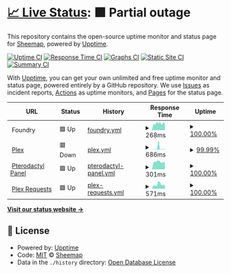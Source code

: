 # [📈 Live Status](https://Sheemap.github.io/snazcat-upptime): <!--live status--> **🟧 Partial outage**

This repository contains the open-source uptime monitor and status page for [Sheemap](https://Sheemap.github.io/snazcat-upptime), powered by [Upptime](https://github.com/upptime/upptime).

[![Uptime CI](https://github.com/Sheemap/snazcat-upptime/workflows/Uptime%20CI/badge.svg)](https://github.com/Sheemap/snazcat-upptime/actions?query=workflow%3A%22Uptime+CI%22)
[![Response Time CI](https://github.com/Sheemap/snazcat-upptime/workflows/Response%20Time%20CI/badge.svg)](https://github.com/Sheemap/snazcat-upptime/actions?query=workflow%3A%22Response+Time+CI%22)
[![Graphs CI](https://github.com/Sheemap/snazcat-upptime/workflows/Graphs%20CI/badge.svg)](https://github.com/Sheemap/snazcat-upptime/actions?query=workflow%3A%22Graphs+CI%22)
[![Static Site CI](https://github.com/Sheemap/snazcat-upptime/workflows/Static%20Site%20CI/badge.svg)](https://github.com/Sheemap/snazcat-upptime/actions?query=workflow%3A%22Static+Site+CI%22)
[![Summary CI](https://github.com/Sheemap/snazcat-upptime/workflows/Summary%20CI/badge.svg)](https://github.com/Sheemap/snazcat-upptime/actions?query=workflow%3A%22Summary+CI%22)

With [Upptime](https://upptime.js.org), you can get your own unlimited and free uptime monitor and status page, powered entirely by a GitHub repository. We use [Issues](https://github.com/Sheemap/snazcat-upptime/issues) as incident reports, [Actions](https://github.com/Sheemap/snazcat-upptime/actions) as uptime monitors, and [Pages](https://Sheemap.github.io/snazcat-upptime) for the status page.

<!--start: status pages-->
<!-- This summary is generated by Upptime (https://github.com/upptime/upptime) -->
<!-- Do not edit this manually, your changes will be overwritten -->
<!-- prettier-ignore -->
| URL | Status | History | Response Time | Uptime |
| --- | ------ | ------- | ------------- | ------ |
| <img alt="" src="https://icons.duckduckgo.com/ip3/null.ico" height="13"> Foundry | 🟩 Up | [foundry.yml](https://github.com/Sheemap/snazcat-upptime/commits/HEAD/history/foundry.yml) | <details><summary><img alt="Response time graph" src="./graphs/foundry/response-time-week.png" height="20"> 268ms</summary><br><a href="https://Sheemap.github.io/snazcat-upptime/history/foundry"><img alt="Response time 359" src="https://img.shields.io/endpoint?url=https%3A%2F%2Fraw.githubusercontent.com%2FSheemap%2Fsnazcat-upptime%2FHEAD%2Fapi%2Ffoundry%2Fresponse-time.json"></a><br><a href="https://Sheemap.github.io/snazcat-upptime/history/foundry"><img alt="24-hour response time 254" src="https://img.shields.io/endpoint?url=https%3A%2F%2Fraw.githubusercontent.com%2FSheemap%2Fsnazcat-upptime%2FHEAD%2Fapi%2Ffoundry%2Fresponse-time-day.json"></a><br><a href="https://Sheemap.github.io/snazcat-upptime/history/foundry"><img alt="7-day response time 268" src="https://img.shields.io/endpoint?url=https%3A%2F%2Fraw.githubusercontent.com%2FSheemap%2Fsnazcat-upptime%2FHEAD%2Fapi%2Ffoundry%2Fresponse-time-week.json"></a><br><a href="https://Sheemap.github.io/snazcat-upptime/history/foundry"><img alt="30-day response time 522" src="https://img.shields.io/endpoint?url=https%3A%2F%2Fraw.githubusercontent.com%2FSheemap%2Fsnazcat-upptime%2FHEAD%2Fapi%2Ffoundry%2Fresponse-time-month.json"></a><br><a href="https://Sheemap.github.io/snazcat-upptime/history/foundry"><img alt="1-year response time 405" src="https://img.shields.io/endpoint?url=https%3A%2F%2Fraw.githubusercontent.com%2FSheemap%2Fsnazcat-upptime%2FHEAD%2Fapi%2Ffoundry%2Fresponse-time-year.json"></a></details> | <details><summary><a href="https://Sheemap.github.io/snazcat-upptime/history/foundry">100.00%</a></summary><a href="https://Sheemap.github.io/snazcat-upptime/history/foundry"><img alt="All-time uptime 99.86%" src="https://img.shields.io/endpoint?url=https%3A%2F%2Fraw.githubusercontent.com%2FSheemap%2Fsnazcat-upptime%2FHEAD%2Fapi%2Ffoundry%2Fuptime.json"></a><br><a href="https://Sheemap.github.io/snazcat-upptime/history/foundry"><img alt="24-hour uptime 100.00%" src="https://img.shields.io/endpoint?url=https%3A%2F%2Fraw.githubusercontent.com%2FSheemap%2Fsnazcat-upptime%2FHEAD%2Fapi%2Ffoundry%2Fuptime-day.json"></a><br><a href="https://Sheemap.github.io/snazcat-upptime/history/foundry"><img alt="7-day uptime 100.00%" src="https://img.shields.io/endpoint?url=https%3A%2F%2Fraw.githubusercontent.com%2FSheemap%2Fsnazcat-upptime%2FHEAD%2Fapi%2Ffoundry%2Fuptime-week.json"></a><br><a href="https://Sheemap.github.io/snazcat-upptime/history/foundry"><img alt="30-day uptime 100.00%" src="https://img.shields.io/endpoint?url=https%3A%2F%2Fraw.githubusercontent.com%2FSheemap%2Fsnazcat-upptime%2FHEAD%2Fapi%2Ffoundry%2Fuptime-month.json"></a><br><a href="https://Sheemap.github.io/snazcat-upptime/history/foundry"><img alt="1-year uptime 99.86%" src="https://img.shields.io/endpoint?url=https%3A%2F%2Fraw.githubusercontent.com%2FSheemap%2Fsnazcat-upptime%2FHEAD%2Fapi%2Ffoundry%2Fuptime-year.json"></a></details>
| <img alt="" src="https://icons.duckduckgo.com/ip3/snazcat.com.ico" height="13"> [Plex](http://snazcat.com:32400) | 🟥 Down | [plex.yml](https://github.com/Sheemap/snazcat-upptime/commits/HEAD/history/plex.yml) | <details><summary><img alt="Response time graph" src="./graphs/plex/response-time-week.png" height="20"> 686ms</summary><br><a href="https://Sheemap.github.io/snazcat-upptime/history/plex"><img alt="Response time 227" src="https://img.shields.io/endpoint?url=https%3A%2F%2Fraw.githubusercontent.com%2FSheemap%2Fsnazcat-upptime%2FHEAD%2Fapi%2Fplex%2Fresponse-time.json"></a><br><a href="https://Sheemap.github.io/snazcat-upptime/history/plex"><img alt="24-hour response time 199" src="https://img.shields.io/endpoint?url=https%3A%2F%2Fraw.githubusercontent.com%2FSheemap%2Fsnazcat-upptime%2FHEAD%2Fapi%2Fplex%2Fresponse-time-day.json"></a><br><a href="https://Sheemap.github.io/snazcat-upptime/history/plex"><img alt="7-day response time 686" src="https://img.shields.io/endpoint?url=https%3A%2F%2Fraw.githubusercontent.com%2FSheemap%2Fsnazcat-upptime%2FHEAD%2Fapi%2Fplex%2Fresponse-time-week.json"></a><br><a href="https://Sheemap.github.io/snazcat-upptime/history/plex"><img alt="30-day response time 334" src="https://img.shields.io/endpoint?url=https%3A%2F%2Fraw.githubusercontent.com%2FSheemap%2Fsnazcat-upptime%2FHEAD%2Fapi%2Fplex%2Fresponse-time-month.json"></a><br><a href="https://Sheemap.github.io/snazcat-upptime/history/plex"><img alt="1-year response time 247" src="https://img.shields.io/endpoint?url=https%3A%2F%2Fraw.githubusercontent.com%2FSheemap%2Fsnazcat-upptime%2FHEAD%2Fapi%2Fplex%2Fresponse-time-year.json"></a></details> | <details><summary><a href="https://Sheemap.github.io/snazcat-upptime/history/plex">99.99%</a></summary><a href="https://Sheemap.github.io/snazcat-upptime/history/plex"><img alt="All-time uptime 99.62%" src="https://img.shields.io/endpoint?url=https%3A%2F%2Fraw.githubusercontent.com%2FSheemap%2Fsnazcat-upptime%2FHEAD%2Fapi%2Fplex%2Fuptime.json"></a><br><a href="https://Sheemap.github.io/snazcat-upptime/history/plex"><img alt="24-hour uptime 99.96%" src="https://img.shields.io/endpoint?url=https%3A%2F%2Fraw.githubusercontent.com%2FSheemap%2Fsnazcat-upptime%2FHEAD%2Fapi%2Fplex%2Fuptime-day.json"></a><br><a href="https://Sheemap.github.io/snazcat-upptime/history/plex"><img alt="7-day uptime 99.99%" src="https://img.shields.io/endpoint?url=https%3A%2F%2Fraw.githubusercontent.com%2FSheemap%2Fsnazcat-upptime%2FHEAD%2Fapi%2Fplex%2Fuptime-week.json"></a><br><a href="https://Sheemap.github.io/snazcat-upptime/history/plex"><img alt="30-day uptime 100.00%" src="https://img.shields.io/endpoint?url=https%3A%2F%2Fraw.githubusercontent.com%2FSheemap%2Fsnazcat-upptime%2FHEAD%2Fapi%2Fplex%2Fuptime-month.json"></a><br><a href="https://Sheemap.github.io/snazcat-upptime/history/plex"><img alt="1-year uptime 99.51%" src="https://img.shields.io/endpoint?url=https%3A%2F%2Fraw.githubusercontent.com%2FSheemap%2Fsnazcat-upptime%2FHEAD%2Fapi%2Fplex%2Fuptime-year.json"></a></details>
| <img alt="" src="https://icons.duckduckgo.com/ip3/panel.snazcat.com.ico" height="13"> [Pterodactyl Panel](https://panel.snazcat.com) | 🟩 Up | [pterodactyl-panel.yml](https://github.com/Sheemap/snazcat-upptime/commits/HEAD/history/pterodactyl-panel.yml) | <details><summary><img alt="Response time graph" src="./graphs/pterodactyl-panel/response-time-week.png" height="20"> 301ms</summary><br><a href="https://Sheemap.github.io/snazcat-upptime/history/pterodactyl-panel"><img alt="Response time 353" src="https://img.shields.io/endpoint?url=https%3A%2F%2Fraw.githubusercontent.com%2FSheemap%2Fsnazcat-upptime%2FHEAD%2Fapi%2Fpterodactyl-panel%2Fresponse-time.json"></a><br><a href="https://Sheemap.github.io/snazcat-upptime/history/pterodactyl-panel"><img alt="24-hour response time 270" src="https://img.shields.io/endpoint?url=https%3A%2F%2Fraw.githubusercontent.com%2FSheemap%2Fsnazcat-upptime%2FHEAD%2Fapi%2Fpterodactyl-panel%2Fresponse-time-day.json"></a><br><a href="https://Sheemap.github.io/snazcat-upptime/history/pterodactyl-panel"><img alt="7-day response time 301" src="https://img.shields.io/endpoint?url=https%3A%2F%2Fraw.githubusercontent.com%2FSheemap%2Fsnazcat-upptime%2FHEAD%2Fapi%2Fpterodactyl-panel%2Fresponse-time-week.json"></a><br><a href="https://Sheemap.github.io/snazcat-upptime/history/pterodactyl-panel"><img alt="30-day response time 341" src="https://img.shields.io/endpoint?url=https%3A%2F%2Fraw.githubusercontent.com%2FSheemap%2Fsnazcat-upptime%2FHEAD%2Fapi%2Fpterodactyl-panel%2Fresponse-time-month.json"></a><br><a href="https://Sheemap.github.io/snazcat-upptime/history/pterodactyl-panel"><img alt="1-year response time 353" src="https://img.shields.io/endpoint?url=https%3A%2F%2Fraw.githubusercontent.com%2FSheemap%2Fsnazcat-upptime%2FHEAD%2Fapi%2Fpterodactyl-panel%2Fresponse-time-year.json"></a></details> | <details><summary><a href="https://Sheemap.github.io/snazcat-upptime/history/pterodactyl-panel">100.00%</a></summary><a href="https://Sheemap.github.io/snazcat-upptime/history/pterodactyl-panel"><img alt="All-time uptime 99.98%" src="https://img.shields.io/endpoint?url=https%3A%2F%2Fraw.githubusercontent.com%2FSheemap%2Fsnazcat-upptime%2FHEAD%2Fapi%2Fpterodactyl-panel%2Fuptime.json"></a><br><a href="https://Sheemap.github.io/snazcat-upptime/history/pterodactyl-panel"><img alt="24-hour uptime 100.00%" src="https://img.shields.io/endpoint?url=https%3A%2F%2Fraw.githubusercontent.com%2FSheemap%2Fsnazcat-upptime%2FHEAD%2Fapi%2Fpterodactyl-panel%2Fuptime-day.json"></a><br><a href="https://Sheemap.github.io/snazcat-upptime/history/pterodactyl-panel"><img alt="7-day uptime 100.00%" src="https://img.shields.io/endpoint?url=https%3A%2F%2Fraw.githubusercontent.com%2FSheemap%2Fsnazcat-upptime%2FHEAD%2Fapi%2Fpterodactyl-panel%2Fuptime-week.json"></a><br><a href="https://Sheemap.github.io/snazcat-upptime/history/pterodactyl-panel"><img alt="30-day uptime 99.94%" src="https://img.shields.io/endpoint?url=https%3A%2F%2Fraw.githubusercontent.com%2FSheemap%2Fsnazcat-upptime%2FHEAD%2Fapi%2Fpterodactyl-panel%2Fuptime-month.json"></a><br><a href="https://Sheemap.github.io/snazcat-upptime/history/pterodactyl-panel"><img alt="1-year uptime 99.98%" src="https://img.shields.io/endpoint?url=https%3A%2F%2Fraw.githubusercontent.com%2FSheemap%2Fsnazcat-upptime%2FHEAD%2Fapi%2Fpterodactyl-panel%2Fuptime-year.json"></a></details>
| <img alt="" src="https://icons.duckduckgo.com/ip3/plexrequests.snazcat.com.ico" height="13"> [Plex Requests](https://plexrequests.snazcat.com) | 🟩 Up | [plex-requests.yml](https://github.com/Sheemap/snazcat-upptime/commits/HEAD/history/plex-requests.yml) | <details><summary><img alt="Response time graph" src="./graphs/plex-requests/response-time-week.png" height="20"> 571ms</summary><br><a href="https://Sheemap.github.io/snazcat-upptime/history/plex-requests"><img alt="Response time 510" src="https://img.shields.io/endpoint?url=https%3A%2F%2Fraw.githubusercontent.com%2FSheemap%2Fsnazcat-upptime%2FHEAD%2Fapi%2Fplex-requests%2Fresponse-time.json"></a><br><a href="https://Sheemap.github.io/snazcat-upptime/history/plex-requests"><img alt="24-hour response time 423" src="https://img.shields.io/endpoint?url=https%3A%2F%2Fraw.githubusercontent.com%2FSheemap%2Fsnazcat-upptime%2FHEAD%2Fapi%2Fplex-requests%2Fresponse-time-day.json"></a><br><a href="https://Sheemap.github.io/snazcat-upptime/history/plex-requests"><img alt="7-day response time 571" src="https://img.shields.io/endpoint?url=https%3A%2F%2Fraw.githubusercontent.com%2FSheemap%2Fsnazcat-upptime%2FHEAD%2Fapi%2Fplex-requests%2Fresponse-time-week.json"></a><br><a href="https://Sheemap.github.io/snazcat-upptime/history/plex-requests"><img alt="30-day response time 510" src="https://img.shields.io/endpoint?url=https%3A%2F%2Fraw.githubusercontent.com%2FSheemap%2Fsnazcat-upptime%2FHEAD%2Fapi%2Fplex-requests%2Fresponse-time-month.json"></a><br><a href="https://Sheemap.github.io/snazcat-upptime/history/plex-requests"><img alt="1-year response time 510" src="https://img.shields.io/endpoint?url=https%3A%2F%2Fraw.githubusercontent.com%2FSheemap%2Fsnazcat-upptime%2FHEAD%2Fapi%2Fplex-requests%2Fresponse-time-year.json"></a></details> | <details><summary><a href="https://Sheemap.github.io/snazcat-upptime/history/plex-requests">100.00%</a></summary><a href="https://Sheemap.github.io/snazcat-upptime/history/plex-requests"><img alt="All-time uptime 99.89%" src="https://img.shields.io/endpoint?url=https%3A%2F%2Fraw.githubusercontent.com%2FSheemap%2Fsnazcat-upptime%2FHEAD%2Fapi%2Fplex-requests%2Fuptime.json"></a><br><a href="https://Sheemap.github.io/snazcat-upptime/history/plex-requests"><img alt="24-hour uptime 100.00%" src="https://img.shields.io/endpoint?url=https%3A%2F%2Fraw.githubusercontent.com%2FSheemap%2Fsnazcat-upptime%2FHEAD%2Fapi%2Fplex-requests%2Fuptime-day.json"></a><br><a href="https://Sheemap.github.io/snazcat-upptime/history/plex-requests"><img alt="7-day uptime 100.00%" src="https://img.shields.io/endpoint?url=https%3A%2F%2Fraw.githubusercontent.com%2FSheemap%2Fsnazcat-upptime%2FHEAD%2Fapi%2Fplex-requests%2Fuptime-week.json"></a><br><a href="https://Sheemap.github.io/snazcat-upptime/history/plex-requests"><img alt="30-day uptime 99.89%" src="https://img.shields.io/endpoint?url=https%3A%2F%2Fraw.githubusercontent.com%2FSheemap%2Fsnazcat-upptime%2FHEAD%2Fapi%2Fplex-requests%2Fuptime-month.json"></a><br><a href="https://Sheemap.github.io/snazcat-upptime/history/plex-requests"><img alt="1-year uptime 99.89%" src="https://img.shields.io/endpoint?url=https%3A%2F%2Fraw.githubusercontent.com%2FSheemap%2Fsnazcat-upptime%2FHEAD%2Fapi%2Fplex-requests%2Fuptime-year.json"></a></details>

<!--end: status pages-->

[**Visit our status website →**](https://Sheemap.github.io/snazcat-upptime)

## 📄 License

- Powered by: [Upptime](https://github.com/upptime/upptime)
- Code: [MIT](./LICENSE) © [Sheemap](https://Sheemap.github.io/snazcat-upptime)
- Data in the `./history` directory: [Open Database License](https://opendatacommons.org/licenses/odbl/1-0/)
